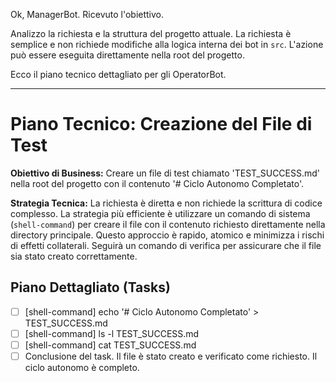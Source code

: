 Ok, ManagerBot. Ricevuto l'obiettivo.

Analizzo la richiesta e la struttura del progetto attuale. La richiesta è semplice e non richiede modifiche alla logica interna dei bot in `src`. L'azione può essere eseguita direttamente nella root del progetto.

Ecco il piano tecnico dettagliato per gli OperatorBot.

---

# Piano Tecnico: Creazione del File di Test

**Obiettivo di Business:** Creare un file di test chiamato 'TEST_SUCCESS.md' nella root del progetto con il contenuto '# Ciclo Autonomo Completato'.

**Strategia Tecnica:** La richiesta è diretta e non richiede la scrittura di codice complesso. La strategia più efficiente è utilizzare un comando di sistema (`shell-command`) per creare il file con il contenuto richiesto direttamente nella directory principale. Questo approccio è rapido, atomico e minimizza i rischi di effetti collaterali. Seguirà un comando di verifica per assicurare che il file sia stato creato correttamente.

## Piano Dettagliato (Tasks)

- [ ] [shell-command] echo '# Ciclo Autonomo Completato' > TEST_SUCCESS.md
- [ ] [shell-command] ls -l TEST_SUCCESS.md
- [ ] [shell-command] cat TEST_SUCCESS.md
- [ ] Conclusione del task. Il file è stato creato e verificato come richiesto. Il ciclo autonomo è completo.